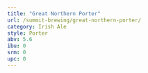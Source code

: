 ```yaml
---
title: "Great Northern Porter"
url: /summit-brewing/great-northern-porter/
category: Irish Ale
style: Porter
abv: 5.6
ibu: 0
srm: 0
upc: 0
---
```


